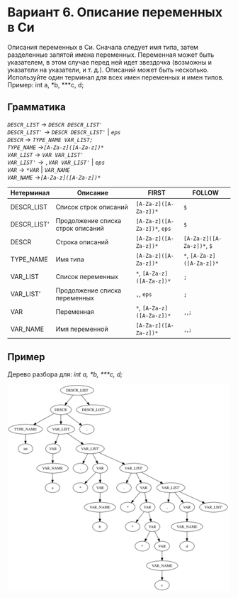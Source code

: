 # Вариант 6. Описание переменных в Си

Описания переменных в Си. Сначала следует имя типа, затем разделенные запятой имена переменных. Переменная может быть указателем, в этом случае перед ней идет звездочка (возможны и указатели на указатели, и т. д.). Описаний может быть несколько.<br>
Используйте один терминал для всех имен переменных и имен типов.<br>
Пример: int a, *b, ***c, d;<br>

## Грамматика
*`DESCR_LIST`* -> *`DESCR DESCR_LIST'`*<br>
*`DESCR_LIST'`* -> *`DESCR DESCR_LIST'`* | *`eps`* <br>
*`DESCR`* -> *`TYPE_NAME VAR_LIST;`*<br>
*`TYPE_NAME`* ->*`[A-Za-z]([A-Za-z])*`*<br>
*`VAR_LIST`* -> *`VAR VAR_LIST'`*<br>
*`VAR_LIST'`* -> *`,VAR VAR_LIST'`* | *`eps`*<br>
*`VAR`* -> *`*VAR`* | *`VAR_NAME`*<br>
*`VAR_NAME`* ->*`[A-Za-z]([A-Za-z])*`*<br>

Нетерминал | Описание | FIRST | FOLLOW
-|-|-|-
DESCR_LIST | Список строк описаний | `[A-Za-z]([A-Za-z])*` | `$`
DESCR_LIST' | Продолжение списка строк описаний | `[A-Za-z]([A-Za-z])*`, `eps` | `$`
DESCR | Строка описаний | `[A-Za-z]([A-Za-z])*` | `[A-Za-z]([A-Za-z])*`, `$`
TYPE_NAME | Имя типа | `[A-Za-z]([A-Za-z])*` | `*`, `[A-Za-z]([A-Za-z])*`
VAR_LIST | Список переменных | `*`, `[A-Za-z]([A-Za-z])*` | `;`
VAR_LIST' | Продолжение списка переменных |  `,`, `eps`  | `;`
VAR | Переменная  |  `*`, `[A-Za-z]([A-Za-z])*` | `,`,`;`
VAR_NAME | Имя переменной |  `[A-Za-z]([A-Za-z])*` | `,`,`;`

## Пример
Дерево разбора для: *int a, \*b, \*\*\*c, d;*<br>

<img src="tree.png" style="width: 500px; float: midle" />